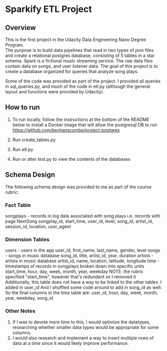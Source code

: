 # Sparkify ETL Project

## Overview

This is the first project in the Udacity Data Engineering Nano Degree Program.  
The purpose is to build data pipelines that read in two types of json files and create a relational postgres database, consisting of 5 tables in a star schema.
Spark is a fictional music streaming service.  The raw data files contain data on songs, and user listener data.  The goal of this project is to create a database organized for queries that analyze song plays.  

Some of the code was provided as part of the project.  I provided all queries in sql_queries.py, and much of the code in etl.py (although the general layout and functions were provided by Udacity).

## How to run
1. To run locally, follow the instructions at the bottom of the README below to install a Docker image that will allow the postgresql DB to run
https://github.com/kenhanscombe/project-postgres

2. Run create_tables.py

3. Run etl.py

4. Run or alter test.py to view the contents of the databases


## Schema Design

The following schema design was provided to me as part of the course rubric:

### Fact Table
songplays - records in log data associated with song plays i.e. records with page NextSong
    songplay_id, start_time, user_id, level, song_id, artist_id, session_id, location, user_agent

### Dimension Tables
users - users in the app
    user_id, first_name, last_name, gender, level
songs - songs in music database
    song_id, title, artist_id, year, duration
artists - artists in music database
    artist_id, name, location, latitude, longitude
time - timestamps of records in songplays broken down into specific units
    start_time, hour, day, week, month, year, weekday
    NOTE: the rubric specified "start_time", however that's redundant so I removed it
        Additionally, this table does not have a way to be linked to the other tables.
        I added in user_id
        And I shuffled some code around to add in song_id as well.
        So the final columns in the time table are:
        user_id, hour, day, week, month, year, weekday, song_id

### Other Notes
1. If I was to devote more time to this, I would optimize the datatypes, researching whether smaller data types would be appropriate for some columns.
2. I would also research and implement a way to insert multiple rows of data at a time since it would likely improve performance.